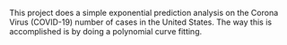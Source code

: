 This project does a simple exponential prediction analysis on the Corona Virus (COVID-19) number of cases in the United States.
The way this is accomplished is by doing a polynomial curve fitting. 
